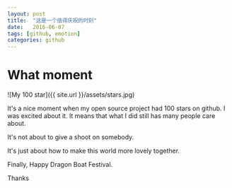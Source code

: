 ```yaml
---
layout: post
title:  "这是一个值得庆祝的时刻"
date:   2016-06-07
tags: [github, emotion]
categories: github
---
```


# What moment

![My 100 star]({{ site.url }}/assets/stars.jpg)

It's a nice moment when my open source project had 100 stars on github. I was excited about it. It means that what I did still has many people care about.

It's not about to give a shoot on somebody.

It's just about how to make this world more lovely together.

Finally, Happy Dragon Boat Festival.







Thanks



